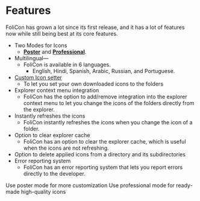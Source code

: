 # Features

FoliCon has grown a lot since its first release, and it has a lot of features now while still being best at its core features.

* Two Modes for Icons 
  * **[Poster](Poster-Mode.md)** and **[Professional](Professional-Mode.md)**.
* Multilingual— 
  * FoliCon is available in 6 languages.
    * English, Hindi, Spanish, Arabic, Russian, and Portuguese.
* [Custom Icon setter](Custom-Icon-Setter.md)
  * To let you set your own downloaded icons to the folders
* Explorer context menu integration
  * FoliCon has the option to add/remove integration into the explorer context menu to let you change the icons of the folders directly from the explorer.
* Instantly refreshes the icons
  * FoliCon instantly refreshes the icons when you change the icon of a folder.
* Option to clear explorer cache
  * FoliCon has an option to clear the explorer cache, which is useful when the icons are not refreshing.
* Option to delete applied icons from a directory and its subdirectories
* Error reporting system
  * FoliCon has an error reporting system that lets you report errors directly to the developer.

<tip> Use poster mode for more customization</tip>
<tip> Use professional mode for ready-made high-quality icons</tip>